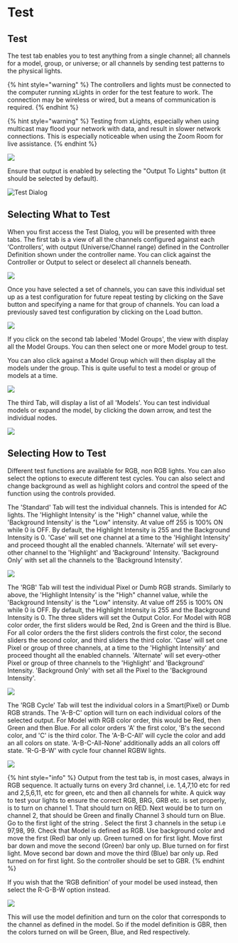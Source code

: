 # Test

## Test

The test tab enables you to test anything from a single channel; all channels for a model, group, or universe; or all channels by sending test patterns to the physical lights.

{% hint style="warning" %}
The controllers and lights must be connected to the computer running xLights in order for the test feature to work. The connection may be wireless or wired, but a means of communication is required.
{% endhint %}

{% hint style="warning" %}
Testing from xLights, especially when using multicast may flood your network with data, and result in slower network connections. This is especially noticeable when using the Zoom Room for live assistance.
{% endhint %}

![](https://lh5.googleusercontent.com/0Dm4AzgxkGb-lfbRgygMuSwoOJ0K0UiRCaOJljoXv5qhFzxBO-nTPhZVS4Rm3QdmNTy8taq2gHSnbWRL8vGZbdlNBctKmISkDPfe5o3zRjA89QL0J4qOTBqUqaWi2MwiXY66R0Rh)

Ensure that output is enabled by selecting the "Output To Lights" button (it should be selected by default).

![Test Dialog](<../../../.gitbook/assets/image (763).png>)

## Selecting What to Test

When you first access the Test Dialog, you will be presented with three tabs. The first tab is a view of all the channels configured against each ‘Controllers’, with output (Universe/Channel range) defined in the Controller Definition shown under the controller name. You can click against the Controller or Output to select or deselect all channels beneath.

![](<../../../.gitbook/assets/image (759).png>)

Once you have selected a set of channels, you can save this individual set up as a test configuration for future repeat testing by clicking on the Save button and specifying a name for that group of channels. You can load a previously saved test configuration by clicking on the Load button.

![](<../../../.gitbook/assets/image (846).png>)

If you click on the second tab labeled 'Model Groups', the view with display all the Model Groups. You can then select one or more Model group to test.

You can also click against a Model Group which will then display all the models under the group. This is quite useful to test a model or group of models at a time.

![](<../../../.gitbook/assets/image (733).png>)

The third Tab, will display a list of all 'Models'. You can test individual models or expand the model, by clicking the down arrow, and test the individual nodes.

![](<../../../.gitbook/assets/image (277).png>)

## Selecting How to Test

Different test functions are available for RGB, non RGB lights. You can also select the options to execute different test cycles. You can also select and change background as well as highlight colors and control the speed of the function using the controls provided.

The 'Standard' Tab will test the individual channels. This is intended for AC lights. The 'Highlight Intensity' is the "High" channel value, while the 'Background Intensity' is the "Low" intensity. At value off 255 is 100% ON while 0 is OFF. By default, the Highlight Intensity is 255 and the Background Intensity is 0. 'Case' will set one channel at a time to the 'Highlight Intensity' and proceed thought all the enabled channels. 'Alternate' will set every-other channel to the 'Highlight' and 'Background' Intensity. 'Background Only' with set all the channels to the 'Background Intensity'.

![](<../../../.gitbook/assets/image (656).png>)

The 'RGB' Tab will test the individual Pixel or Dumb RGB strands. Similarly to above, the 'Highlight Intensity' is the "High" channel value, while the 'Background Intensity' is the "Low" intensity. At value off 255 is 100% ON while 0 is OFF. By default, the Highlight Intensity is 255 and the Background Intensity is 0. The three sliders will set the Output Color. For Model with RGB color order, the first sliders would be Red, 2nd is Green and the third is Blue. For all color orders the the first sliders controls the first color, the second sliders the second color, and third sliders the third color. 'Case' will set one Pixel or group of three channels, at a time to the 'Highlight Intensity' and proceed thought all the enabled channels. 'Alternate' will set every-other Pixel or group of three channels to the 'Highlight' and 'Background' Intensity. 'Background Only' with set all the Pixel to the 'Background Intensity'.

![](<../../../.gitbook/assets/image (107).png>)

The 'RGB Cycle' Tab will test the individual colors in a Smart(Pixel) or Dumb RGB strands. The 'A-B-C' option will turn on each individual colors of the selected output. For Model with RGB color order, this would be Red, then Green and then Blue. For all color orders 'A' the first color, 'B's the second color, and 'C' is the third color. The 'A-B-C-All' will cycle the color and add an all colors on state. 'A-B-C-All-None' additionally adds an all colors off state. 'R-G-B-W' with cycle four channel RGBW lights.

![](<../../../.gitbook/assets/image (531).png>)

{% hint style="info" %}
Output from the test tab is, in most cases, always in RGB sequence. It actually turns on every 3rd channel, i.e. 1,4,7,10 etc for red and 2,5,6,11, etc for green, etc and then all channels for white. A quick way to test your lights to ensure the correct RGB, BRG, GRB etc. is set properly, is to turn on channel 1. That should turn on RED. Next would be to turn on channel 2, that should be Green and finally Channel 3 should turn on Blue. Go to the first light of the string . Select the first 3 channels in the setup i.e 97,98, 99. Check that Model is defined as RGB. Use background color and move the first (Red) bar only up. Green turned on for first light. Move first bar down and move the second (Green) bar only up. Blue turned on for first light. Move second bar down and move the third (Blue) bar only up. Red turned on for first light. So the controller should be set to GBR.
{% endhint %}

If you wish that the ‘RGB definition’ of your model be used instead, then select the R-G-B-W option instead.

![](<../../../.gitbook/assets/image (502).png>)

This will use the model definition and turn on the color that corresponds to the channel as defined in the model. So if the model definition is GBR, then the colors turned on will be Green, Blue, and Red respectively.
